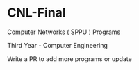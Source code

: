 # CNL-Final
 Computer Networks ( SPPU ) Programs

Third Year - Computer Engineering

Write a PR to add more programs or update

